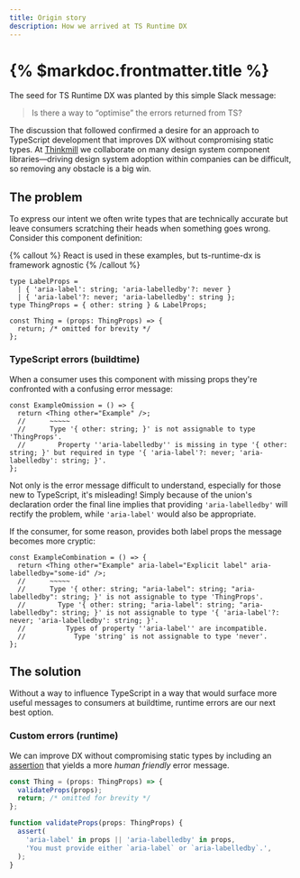 ```yaml
---
title: Origin story
description: How we arrived at TS Runtime DX
---
```


# {% $markdoc.frontmatter.title %}

The seed for TS Runtime DX was planted by this simple Slack message:

> Is there a way to “optimise” the errors returned from TS?

The discussion that followed confirmed a desire for an approach to TypeScript development that improves DX without compromising static types. At [Thinkmill](https://www.thinkmill.com.au/) we collaborate on many design system component libraries—driving design system adoption within companies can be difficult, so removing any obstacle is a big win.

## The problem

To express our intent we often write types that are technically accurate but leave consumers scratching their heads when something goes wrong. Consider this component definition:

{% callout %}
React is used in these examples, but ts-runtime-dx is framework agnostic
{% /callout %}

```tsx
type LabelProps =
  | { 'aria-label': string; 'aria-labelledby'?: never }
  | { 'aria-label'?: never; 'aria-labelledby': string };
type ThingProps = { other: string } & LabelProps;

const Thing = (props: ThingProps) => {
  return; /* omitted for brevity */
};
```

### TypeScript errors (buildtime)

When a consumer uses this component with missing props they're confronted with a confusing error message:

```tsx
const ExampleOmission = () => {
  return <Thing other="Example" />;
  //      ~~~~~
  //      Type '{ other: string; }' is not assignable to type 'ThingProps'.
  //        Property ''aria-labelledby'' is missing in type '{ other: string; }' but required in type '{ 'aria-label'?: never; 'aria-labelledby': string; }'.
};
```

Not only is the error message difficult to understand, especially for those new to TypeScript, it's misleading! Simply because of the union's declaration order the final line implies that providing `'aria-labelledby'` will rectify the problem, while `'aria-label'` would also be appropriate.

If the consumer, for some reason, provides both label props the message becomes more cryptic:

```tsx
const ExampleCombination = () => {
  return <Thing other="Example" aria-label="Explicit label" aria-labelledby="some-id" />;
  //      ~~~~~
  //      Type '{ other: string; "aria-label": string; "aria-labelledby": string; }' is not assignable to type 'ThingProps'.
  //        Type '{ other: string; "aria-label": string; "aria-labelledby": string; }' is not assignable to type '{ 'aria-label'?: never; 'aria-labelledby': string; }'.
  //          Types of property ''aria-label'' are incompatible.
  //            Type 'string' is not assignable to type 'never'.
};
```

## The solution

Without a way to influence TypeScript in a way that would surface more useful messages to consumers at buildtime, runtime errors are our next best option.

### Custom errors (runtime)

We can improve DX without compromising static types by including an [assertion](/docs/assertions) that yields a more _human friendly_ error message.

```ts
const Thing = (props: ThingProps) => {
  validateProps(props);
  return; /* omitted for brevity */
};

function validateProps(props: ThingProps) {
  assert(
    'aria-label' in props || 'aria-labelledby' in props,
    'You must provide either `aria-label` or `aria-labelledby`.',
  );
}
```
